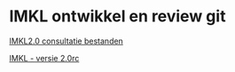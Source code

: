 # IMKL ontwikkel en review git


[IMKL2.0 consultatie bestanden](https://github.com/Geonovum/imkl2015-review/tree/master/IMKL2.x/00.%20Consultatieversie)

[IMKL - versie 2.0rc](https://github.com/Geonovum/imkl2015-review/blob/master/IMKL2.x/1-dataspecificatie)



